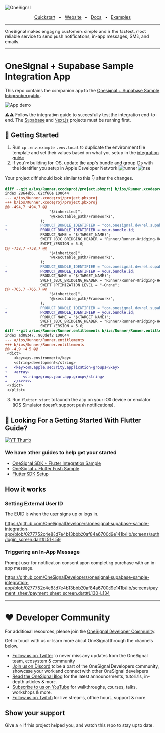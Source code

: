![OneSignal](https://github.com/OneSignal/.github/blob/439e36ade56b001643ff3b07eeaf95b20129f3e6/assets/onesignal-banner.png)

<div align="center">
  <a href="https://documentation.onesignal.com/docs/onboarding-with-onesignal" target="_blank">Quickstart</a>
  <span>&nbsp;&nbsp;•&nbsp;&nbsp;</span>
  <a href="https://onesignal.com/" target="_blank">Website</a>
  <span>&nbsp;&nbsp;•&nbsp;&nbsp;</span>
  <a href="https://documentation.onesignal.com/docs" target="_blank">Docs</a>
  <span>&nbsp;&nbsp;•&nbsp;&nbsp;</span>
  <a href="https://github.com/OneSignalDevelopers" target="_blank">Examples</a>
  <br />
  <hr />
</div>

OneSignal makes engaging customers simple and is the fastest, most reliable service to send push notifications, in-app messages, SMS, and emails.

---

# OneSignal + Supabase Sample Integration App

This repo contains the companion app to the [Onesignal + Supabase Sample Integration guide](https://github.com/onesignaldevelopers/onesignal-supabase-sample-integration-supabase).

![App demo](readme_assets/push-notification-demo.gif)

⚠️⚠️ Follow the integration guide to succesfully test the integration end-to-end. The [Supabase](https://github.com/onesignaldevelopers/onesignal-supabase-sample-integration-supabase) and [Next.js](https://github.com/onesignaldevelopers/onesignal-supabase-sample-integration-api) projects must be running first.

## 🚦 Getting Started

1. Run `cp .env.example .env.local` to duplicate the environment file template and set their values based on what you setup in the [integration guide](https://github.com/onesignaldevelopers/onesignal-supabase-sample-integration-supabase).
2. If you're building for iOS, update the app's bundle and group IDs with the identifier you setup in Apple Developer Network ![runner](/readme_assets/runner-capabilities.png) ![nse](/readme_assets/nse-capabilities.png)

Your project diff should look similar to this 👇 after the changes.

```diff
diff --git a/ios/Runner.xcodeproj/project.pbxproj b/ios/Runner.xcodeproj/project.pbxproj
index 2864eb6..62cf60e 100644
--- a/ios/Runner.xcodeproj/project.pbxproj
+++ b/ios/Runner.xcodeproj/project.pbxproj
@@ -494,7 +494,7 @@
 					"$(inherited)",
 					"@executable_path/Frameworks",
 				);
-				PRODUCT_BUNDLE_IDENTIFIER = "com.onesignal.devrel.supabase-sample-integration";
+				PRODUCT_BUNDLE_IDENTIFIER = your.bundle.id;
 				PRODUCT_NAME = "$(TARGET_NAME)";
 				SWIFT_OBJC_BRIDGING_HEADER = "Runner/Runner-Bridging-Header.h";
 				SWIFT_VERSION = 5.0;
@@ -738,7 +738,7 @@
 					"$(inherited)",
 					"@executable_path/Frameworks",
 				);
-				PRODUCT_BUNDLE_IDENTIFIER = "com.onesignal.devrel.supabase-sample-integration";
+				PRODUCT_BUNDLE_IDENTIFIER = your.bundle.id;
 				PRODUCT_NAME = "$(TARGET_NAME)";
 				SWIFT_OBJC_BRIDGING_HEADER = "Runner/Runner-Bridging-Header.h";
 				SWIFT_OPTIMIZATION_LEVEL = "-Onone";
@@ -765,7 +765,7 @@
 					"$(inherited)",
 					"@executable_path/Frameworks",
 				);
-				PRODUCT_BUNDLE_IDENTIFIER = "com.onesignal.devrel.supabase-sample-integration";
+				PRODUCT_BUNDLE_IDENTIFIER = your.bundle.id;
 				PRODUCT_NAME = "$(TARGET_NAME)";
 				SWIFT_OBJC_BRIDGING_HEADER = "Runner/Runner-Bridging-Header.h";
 				SWIFT_VERSION = 5.0;
diff --git a/ios/Runner/Runner.entitlements b/ios/Runner/Runner.entitlements
index ad08247..903def2 100644
--- a/ios/Runner/Runner.entitlements
+++ b/ios/Runner/Runner.entitlements
@@ -4,9 +4,5 @@
 <dict>
 	<key>aps-environment</key>
 	<string>development</string>
+	<key>com.apple.security.application-groups</key>
+	<array>
+		<string>group.your.app.group</string>
+	</array>
 </dict>
 </plist>
```

3. Run `flutter start` to launch the app on your iOS device or emulator (iOS Simulator doesn't support push notifications).

## 👀 Looking For a Getting Started With Flutter Guide?

[![YT Thumb](readme_assets/flutter-sdk-setup-yt-thumb.png)](https://www.youtube.com/watch?v=5klspCULQe4)

### We have other guides to help get your started

* [OneSignal SDK + Flutter Integration Sample](https://github.com/OneSignalDevelopers/OneSignal-Flutter-Sample)
* [OneSignal + Flutter Push Sample](https://github.com/OneSignalDevelopers/OneSignal-Flutter-Push-Sample)
* [Flutter SDK Setup](https://documentation.onesignal.com/docs/flutter-sdk-setup)


## How it works

### Setting External User ID

The EUID is when the user signs up or logs in.

https://github.com/OneSignalDevelopers/onesignal-supabase-sample-integration-app/blob/0277752c4e88d7e4b13bbb20af84a6700d9e141b/lib/screens/auth/login_screen.dart#L51-L59

### Triggering an In-App Message

Prompt user for notification consent upon completing purchase with an in-app message.

https://github.com/OneSignalDevelopers/onesignal-supabase-sample-integration-app/blob/0277752c4e88d7e4b13bbb20af84a6700d9e141b/lib/screens/payment_sheet/payment_sheet_screen.dart#L130-L134

---

# ❤️ Developer Community

For additional resources, please join the [OneSignal Developer Community](https://onesignal.com/onesignal-developers).

Get in touch with us or learn more about OneSignal through the channels below.

- [Follow us on Twitter](https://twitter.com/onesignaldevs) to never miss any updates from the OneSignal team, ecosystem & community
- [Join us on Discord](https://discord.gg/EP7gf6Uz7G) to be a part of the OneSignal Developers community, showcase your work and connect with other OneSignal developers
- [Read the OneSignal Blog](https://onesignal.com/blog/) for the latest announcements, tutorials, in-depth articles & more.
- [Subscribe to us on YouTube](https://www.youtube.com/channel/UCe63d5EDQsSkOov-bIE_8Aw/featured) for walkthroughs, courses, talks, workshops & more.
- [Follow us on Twitch](https://www.twitch.tv/onesignaldevelopers) for live streams, office hours, support & more.

## Show your support

Give a ⭐️ if this project helped you, and watch this repo to stay up to date.

